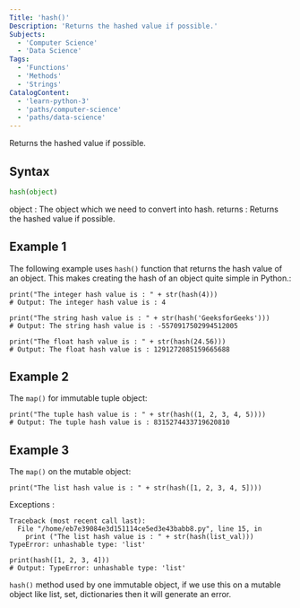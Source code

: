 ```yaml
---
Title: 'hash()'
Description: 'Returns the hashed value if possible.'
Subjects:
  - 'Computer Science'
  - 'Data Science'
Tags:
  - 'Functions'
  - 'Methods'
  - 'Strings'
CatalogContent:
  - 'learn-python-3'
  - 'paths/computer-science'
  - 'paths/data-science'
---
```


Returns the hashed value if possible.

## Syntax

```py
hash(object)
```

object : The object which we need to convert into hash. returns : Returns the hashed value if possible.

## Example 1

The following example uses `hash()` function that returns the hash value of an object. This makes creating the hash of an object quite simple in Python.:

```codebyte/python
print("The integer hash value is : " + str(hash(4)))
# Output: The integer hash value is : 4
```

```codebyte/python
print("The string hash value is : " + str(hash('GeeksforGeeks')))
# Output: The string hash value is : -5570917502994512005
```

```codebyte/python
print("The float hash value is : " + str(hash(24.56)))
# Output: The float hash value is : 1291272085159665688
```

## Example 2

The `map()` for immutable tuple object:

```codebyte/python
print("The tuple hash value is : " + str(hash((1, 2, 3, 4, 5))))
# Output: The tuple hash value is : 8315274433719620810
```

## Example 3

The `map()` on the mutable object:

```codebyte/python
print("The list hash value is : " + str(hash([1, 2, 3, 4, 5])))
```
Exceptions :
```
Traceback (most recent call last):
  File "/home/eb7e39084e3d151114ce5ed3e43babb8.py", line 15, in
    print ("The list hash value is : " + str(hash(list_val)))
TypeError: unhashable type: 'list'
```

```codebyte/python
print(hash([1, 2, 3, 4]))
# Output: TypeError: unhashable type: 'list'
```

`hash()` method used by one immutable object, if we use this on a mutable object like list, set, dictionaries then it will generate an error.